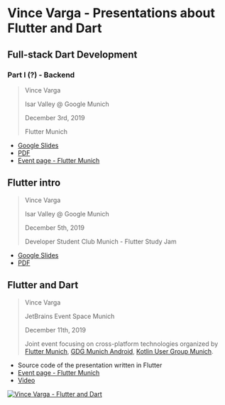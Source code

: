 # Vince Varga - Presentations about Flutter and Dart

## Full-stack Dart Development

### Part I (?) - Backend

> Vince Varga
>
> Isar Valley @ Google Munich
>
> December 3rd, 2019
>
> Flutter Munich


* [Google Slides](https://docs.google.com/presentation/d/1BT6HCaj0vln2LJNG10lwnPt0sj5__EYpEZSfOj9u5tQ/edit?usp=sharing)
* [PDF](./2019-12-03/Fullstack_Dart_-_Backend.pdf)
* [Event page - Flutter Munich](https://www.meetup.com/Flutter-Munich/events/264007243/)

## Flutter intro

> Vince Varga
>
> Isar Valley @ Google Munich
>
> December 5th, 2019
>
> Developer Student Club Munich - Flutter Study Jam

* [Google Slides](https://docs.google.com/presentation/d/1SiKFU392XXc94ce4xtCyX3F_T-i_jjaTWLV2kJCaCko/edit?usp=sharing)
* [PDF](./2019-12-05/FlutterDSC.pdf)


## Flutter and Dart

> Vince Varga
>
> JetBrains Event Space Munich
>
> December 11th, 2019
>
> Joint event focusing on cross-platform technologies organized by [Flutter Munich](https://www.meetup.com/Flutter-Munich), [GDG Munich Android](https://www.meetup.com/GDG-Munich-Android/events/265929157/), [Kotlin User Group Munich](https://www.meetup.com/Kotlin-User-Group-Munich/events/265932284).

* Source code of the presentation written in Flutter
* [Event page - Flutter Munich](https://www.meetup.com/Flutter-Munich/events/265931319/)
* [Video]()

[![Vince Varga - Flutter and Dart](https://img.youtube.com/vi/diunwwXgMK4/0.jpg)](https://www.youtube.com/watch?v=diunwwXgMK4&t=218)
